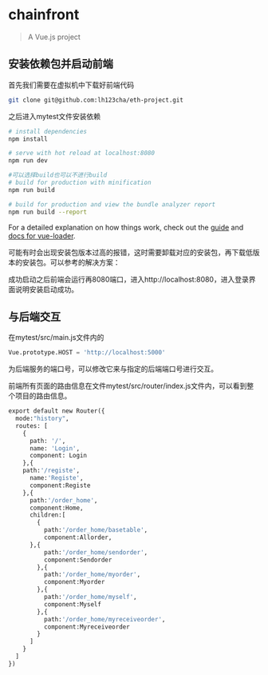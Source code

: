 # chainfront

> A Vue.js project

## 安装依赖包并启动前端

首先我们需要在虚拟机中下载好前端代码

```bash
git clone git@github.com:lh123cha/eth-project.git
```

之后进入mytest文件安装依赖

``` bash
# install dependencies
npm install

# serve with hot reload at localhost:8080
npm run dev

#可以选择build也可以不进行build
# build for production with minification
npm run build

# build for production and view the bundle analyzer report
npm run build --report
```

For a detailed explanation on how things work, check out the [guide](http://vuejs-templates.github.io/webpack/) and [docs for vue-loader](http://vuejs.github.io/vue-loader).

可能有时会出现安装包版本过高的报错，这时需要卸载对应的安装包，再下载低版本的安装包。可以参考的解决方案：

[vue-loader版本报错]: https://blog.csdn.net/qq_43329216/article/details/108670797



成功启动之后前端会运行再8080端口，进入http://localhost:8080，进入登录界面说明安装启动成功。

## 与后端交互

在mytest/src/main.js文件内的

```python
Vue.prototype.HOST = 'http://localhost:5000'
```

为后端服务的端口号，可以修改它来与指定的后端端口号进行交互。

前端所有页面的路由信息在文件mytest/src/router/index.js文件内，可以看到整个项目的路由信息。

```python
export default new Router({
  mode:"history",
  routes: [
    {
      path: '/',
      name: 'Login',
      component: Login
    },{
    path:'/registe',
      name:'Registe',
      component:Registe
    },{
      path:'/order_home',
      component:Home,
      children:[
        {
          path:'/order_home/basetable',
          component:Allorder,
      },{
          path:'/order_home/sendorder',
          component:Sendorder
        },{
          path:'/order_home/myorder',
          component:Myorder
        },{
          path:'/order_home/myself',
          component:Myself
        },{
          path:'/order_home/myreceiveorder',
          component:Myreceiveorder
        }
      ]
    }
  ]
})
```

